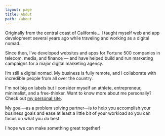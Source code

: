 ```yaml
---
layout: page
title: About
path: /about
---
```


Originally from the central coast of California… I taught myself web and app development several years ago while traveling and working as a digital nomad.

Since then, I’ve developed websites and apps for Fortune 500 companies in telecom, media, and finance — and have helped build and run marketing campaigns for a major digital marketing agency.

I’m still a digital nomad. My business is fully remote, and I collaborate with incredible people from all over the country.

I'm not big on labels but I consider myself an athlete, entrepreneur, minimalist, and a free-thinker. Want to know more about me personally? Check out [my personal site](https://paulgarcia.me).

My goal—as a problem solving partner—is to help you accomplish your business goals and ease at least a little bit of your workload so you can focus on what you do best.

I hope we can make something great together!
